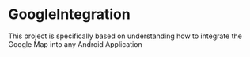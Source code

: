 # GoogleIntegration
This project is specifically based on understanding how to integrate the Google Map into any Android Application
